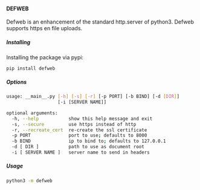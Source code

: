 #### DEFWEB

Defweb is an enhancement of the standard http.server of python3.
Defweb supports https en file uploads.

##### Installing

Installing the package via pypi:

```
pip install defweb
```
##### Options

```bash
usage: __main__.py [-h] [-s] [-r] [-p PORT] [-b BIND] [-d [DIR]]
                   [-i [SERVER NAME]]

optional arguments:
  -h, --help           show this help message and exit
  -s, --secure         use https instead of http
  -r, --recreate_cert  re-create the ssl certificate
  -p PORT              port to use; defaults to 8000
  -b BIND              ip to bind to; defaults to 127.0.0.1
  -d [ DIR ]           path to use as document root
  -i [ SERVER NAME ]   server name to send in headers
```
##### Usage

```bash
python3 -m defweb
```